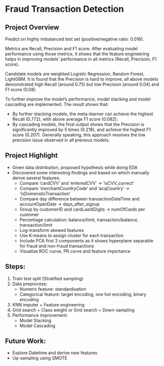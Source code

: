 # Fraud Transaction Detection

## Project Overview
Predict on highly imbalanced test set (positive/negative ratio: 0.016).

Metrics are Recall, Precision and F1 score. After evaluating model performance using those metrics, it shows that the feature engineering helps in improving models' performance in all metrics (Recall, Precision, F1 score). 

Candidate models are weighted Logistic Regression, Random Forest, LightGBM. It is found that the Precision is hard to improve, all above models demonstrated high Recall (around 0.75) but low Precision (around 0.04) and F1 score (0.08).

To further improve the model’s performance, model stacking and model cascading are implemented. The result shows that:
- By further stacking models, the meta-learner can achieve the highest Recall (0.772), with above average F1 score (0.082);
- By cascading models, the final output shows that the Precision is significantly improved by 5 times (0.218), and achieve the highest F1 score (0.207). Generally speaking, this approach resolves the low precision issue observed in all previous models.

## Project Highlight
-	Given data distribution, proposed hypothesis while doing EDA
-	Discovered some interesting findings and based on which manually derive several features:
    -  Compare ‘cardCVV’ and ‘enteredCVV’ -> ‘isCVV_correct’
    - Compare ‘merchantCountryCode’ and ‘acqCountry’ -> ‘isDomensticTransaction’ 
    - Compare day difference between transactionDateTime and accountOpenDate -> days_after_signup
    - Group by customerID and cardLast4Digits -> numOfCards per customer 
    - Percentage calculation: balance/limit, transaction/balance, transaction/limit
    - Log-transform skewed features
    - Use K-means to assign cluster for each transaction
    - Include PCA first 3 components as it shows hyperplane separable for fraud and non-fraud transactions
    - Visualize ROC curve, PR curve and feature importance 

## Steps:
1.	Train test split (Stratified sampling)
2.	Data preprocess:
	- Numeric feature: standardisation
	- Categorical feature: target encoding, one hot encoding, binary encoding
3.	KNN imputer + Feature engineering
4.	Grid search + Class weight or Grid search + Down-sampling
5.	Performance improvement:
	- Model Stacking
	- Model Cascading

## Future Work:
-	Explore Datetime and derive new features
-	Up-sampling using SMOTE
